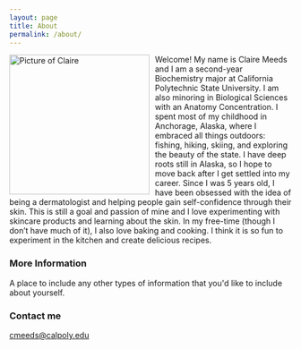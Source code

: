 ```yaml
---
layout: page
title: About
permalink: /about/
---
```

<img src="{{site.baseurl}}/images/CM.png" alt="Picture of Claire" width="250" style="float: left; margin-top: 0px; margin-right: 10px" />



Welcome!
My name is Claire Meeds and I am a second-year Biochemistry major at California Polytechnic State University. I am also minoring in Biological Sciences with an Anatomy Concentration. I spent most of my childhood in Anchorage, Alaska, where I embraced all things outdoors: fishing, hiking, skiing, and exploring the beauty of the state. I have deep roots still in Alaska, so I hope to move back after I get settled into my career. Since I was 5 years old, I have been obsessed with the idea of being a dermatologist and helping people gain self-confidence through their skin. This is still a goal and passion of mine and I love experimenting with skincare products and learning about the skin. In my free-time (though I don’t have much of it), I also love baking and cooking. I think it is so fun to experiment in the kitchen and create delicious recipes. 


### More Information

A place to include any other types of information that you'd like to include about yourself.

### Contact me

[cmeeds@calpoly.edu](cmeeds@calpoly.edu)

